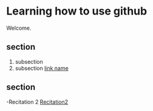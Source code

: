 # Learning how to use github 

Welcome. 

## section
1. subsection
2. subsection    [link name](URL)

## section

-Recitation 2 [Recitation2](recitation_2_vae/recitation2.ipynb)
